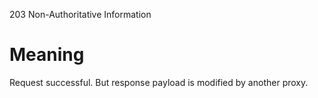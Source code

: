 203 Non-Authoritative Information

# Meaning
Request successful.
But response payload is modified by another proxy.
